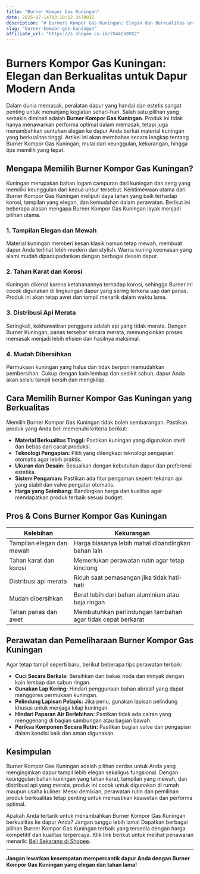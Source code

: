```yaml
---
title: "Burner Kompor Gas Kuningan"
date: 2025-07-14T03:10:12.347003Z
description: "# Burners Kompor Gas Kuningan: Elegan dan Berkualitas untuk Dapur Modern Anda..."
slug: "burner-kompor-gas-kuningan"
affiliate_url: "https://s.shopee.co.id/7V44C68VX2"
---
```

# Burners Kompor Gas Kuningan: Elegan dan Berkualitas untuk Dapur Modern Anda

Dalam dunia memasak, peralatan dapur yang handal dan estetis sangat penting untuk menunjang kegiatan sehari-hari. Salah satu pilihan yang semakin diminati adalah **Burner Kompor Gas Kuningan**. Produk ini tidak hanya menawarkan performa optimal dalam memasak, tetapi juga menambahkan sentuhan elegan ke dapur Anda berkat material kuningan yang berkualitas tinggi. Artikel ini akan membahas secara lengkap tentang Burner Kompor Gas Kuningan, mulai dari keunggulan, kekurangan, hingga tips memilih yang tepat.

## Mengapa Memilih Burner Kompor Gas Kuningan?

Kuningan merupakan bahan logam campuran dari kuningan dan seng yang memiliki keunggulan dari kedua unsur tersebut. Keistimewaan utama dari Burner Kompor Gas Kuningan meliputi daya tahan yang baik terhadap korosi, tampilan yang elegan, dan kemudahan dalam perawatan. Berikut ini beberapa alasan mengapa Burner Kompor Gas Kuningan layak menjadi pilihan utama.

### 1. Tampilan Elegan dan Mewah

Material kuningan memberi kesan klasik namun tetap mewah, membuat dapur Anda terlihat lebih modern dan stylish. Warna kuning keemasan yang alami mudah dipadupadankan dengan berbagai desain dapur.

### 2. Tahan Karat dan Korosi

Kuningan dikenal karena ketahanannya terhadap korosi, sehingga Burner ini cocok digunakan di lingkungan dapur yang sering terkena uap dan panas. Produk ini akan tetap awet dan tampil menarik dalam waktu lama.

### 3. Distribusi Api Merata

Seringkali, kekhawatiran pengguna adalah api yang tidak merata. Dengan Burner Kuningan, panas tersebar secara merata, memungkinkan proses memasak menjadi lebih efisien dan hasilnya maksimal.

### 4. Mudah Dibersihkan

Permukaan kuningan yang halus dan tidak berpori memudahkan pembersihan. Cukup dengan kain lembap dan sedikit sabun, dapur Anda akan selalu tampil bersih dan mengkilap.

## Cara Memilih Burner Kompor Gas Kuningan yang Berkualitas

Memilih Burner Kompor Gas Kuningan tidak boleh sembarangan. Pastikan produk yang Anda beli memenuhi kriteria berikut:

- **Material Berkualitas Tinggi:** Pastikan kuningan yang digunakan steril dan bebas dari cacat produksi.
- **Teknologi Pengapian:** Pilih yang dilengkapi teknologi pengapian otomatis agar lebih praktis.
- **Ukuran dan Desain:** Sesuaikan dengan kebutuhan dapur dan preferensi estetika.
- **Sistem Pengaman:** Pastikan ada fitur pengaman seperti tekanan api yang stabil dan valve pengatur otomatis.
- **Harga yang Seimbang:** Bandingkan harga dan kualitas agar mendapatkan produk terbaik sesuai budget.

## Pros & Cons Burner Kompor Gas Kuningan

| Kelebihan | Kekurangan |
| --- | --- |
| Tampilan elegan dan mewah | Harga biasanya lebih mahal dibandingkan bahan lain |
| Tahan karat dan korosi | Memerlukan perawatan rutin agar tetap kinclong |
| Distribusi api merata | Ricuh saat pemasangan jika tidak hati-hati |
| Mudah dibersihkan | Berat lebih dari bahan aluminium atau baja ringan |
| Tahan panas dan awet | Membutuhkan perlindungan tambahan agar tidak cepat berkarat |

## Perawatan dan Pemeliharaan Burner Kompor Gas Kuningan

Agar tetap tampil seperti baru, berikut beberapa tips perawatan terbaik:

- **Cuci Secara Berkala:** Bersihkan dari bekas noda dan minyak dengan kain lembap dan sabun ringan.
- **Gunakan Lap Kering:** Hindari penggunaan bahan abrasif yang dapat menggores permukaan kuningan.
- **Pelindung Lapisan Pelapis:** Jika perlu, gunakan lapisan pelindung khusus untuk menjaga kilap kuningan.
- **Hindari Paparan Air Berlebihan:** Pastikan tidak ada cairan yang menggenang di bagian sambungan atau bagian bawah.
- **Periksa Komponen Secara Rutin:** Pastikan bagian valve dan pengapian dalam kondisi baik dan aman digunakan.

## Kesimpulan

Burner Kompor Gas Kuningan adalah pilihan cerdas untuk Anda yang menginginkan dapur tampil lebih elegan sekaligus fungsional. Dengan keunggulan bahan kuningan yang tahan karat, tampilan yang mewah, dan distribusi api yang merata, produk ini cocok untuk digunakan di rumah maupun usaha kuliner. Meski demikian, perawatan rutin dan pemilihan produk berkualitas tetap penting untuk memastikan keawetan dan performa optimal.

Apakah Anda tertarik untuk menambahkan Burner Kompor Gas Kuningan berkualitas ke dapur Anda? Jangan tunggu lebih lama! Dapatkan berbagai pilihan Burner Kompor Gas Kuningan terbaik yang tersedia dengan harga kompetitif dan kualitas terpercaya. Klik link berikut untuk melihat penawaran menarik: [Beli Sekarang di Shopee](https://s.shopee.co.id/7V44C68VX2).

---

**Jangan lewatkan kesempatan mempercantik dapur Anda dengan Burner Kompor Gas Kuningan yang elegan dan tahan lama!**